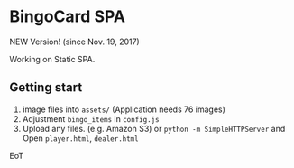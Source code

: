 # BingoCard SPA

NEW Version! (since Nov. 19, 2017)

Working on Static SPA.

## Getting start

1. image files into `assets/` (Application needs 76 images)
2. Adjustment `bingo_items` in `config.js`
3. Upload any files. (e.g. Amazon S3)  or `python -m SimpleHTTPServer`
   and Open `player.html`, `dealer.html`

EoT

